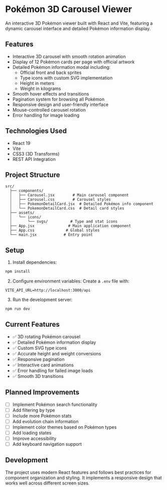 # Pokémon 3D Carousel Viewer

An interactive 3D Pokémon viewer built with React and Vite, featuring a dynamic carousel interface and detailed Pokémon information display.

## Features

- Interactive 3D carousel with smooth rotation animation
- Display of 12 Pokémon cards per page with official artwork
- Detailed Pokémon information modal including:
  - Official front and back sprites
  - Type icons with custom SVG implementation
  - Height in meters
  - Weight in kilograms
- Smooth hover effects and transitions
- Pagination system for browsing all Pokémon
- Responsive design and user-friendly interface
- Mouse-controlled carousel rotation
- Error handling for image loading

## Technologies Used

- React 19
- Vite
- CSS3 (3D Transforms)
- REST API Integration

## Project Structure

```
src/
  ├── components/
  │   ├── Carousel.jsx        # Main carousel component
  │   ├── Carousel.css        # Carousel styles
  │   ├── PokemonDetailCard.jsx  # Detailed Pokémon info component
  │   └── PokemonDetailCard.css  # Detail card styles
  ├── assets/
  │   └── icons/
  │       └── svgs/          # Type and stat icons
  ├── App.jsx               # Main application component
  ├── App.css              # Global styles
  └── main.jsx            # Entry point
```

## Setup

1. Install dependencies:
```bash
npm install
```

2. Configure environment variables:
Create a `.env` file with:
```
VITE_API_URL=http://localhost:3000/api
```

3. Run the development server:
```bash
npm run dev
```

## Current Features

- ✅ 3D rotating Pokémon carousel
- ✅ Detailed Pokémon information display
- ✅ Custom SVG type icons
- ✅ Accurate height and weight conversions
- ✅ Responsive pagination
- ✅ Interactive card animations
- ✅ Error handling for failed image loads
- ✅ Smooth 3D transitions

## Planned Improvements

- [ ] Implement Pokémon search functionality
- [ ] Add filtering by type
- [ ] Include more Pokémon stats
- [ ] Add evolution chain information
- [ ] Implement color themes based on Pokémon types
- [ ] Add loading states
- [ ] Improve accessibility
- [ ] Add keyboard navigation support

## Development

The project uses modern React features and follows best practices for component organization and styling. It implements a responsive design that works well across different screen sizes.
